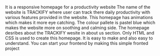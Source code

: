 It is a responsive homepage for a productivity website The name of the website is TRACKIFY where user can track there daily productivity with various features provided in the website. 
This homepage has animations which makes it more eye catching.
The colour pallete is pastel blue which makes the website more on soothing and calming side.
The homepage desribes about the TRACKIFY wesite in about us section. 
Only HTML and CSS is used to create this homepage. 
It is easy to make and also easy to understand. 
You can start your frontend by making this simple fronted project
